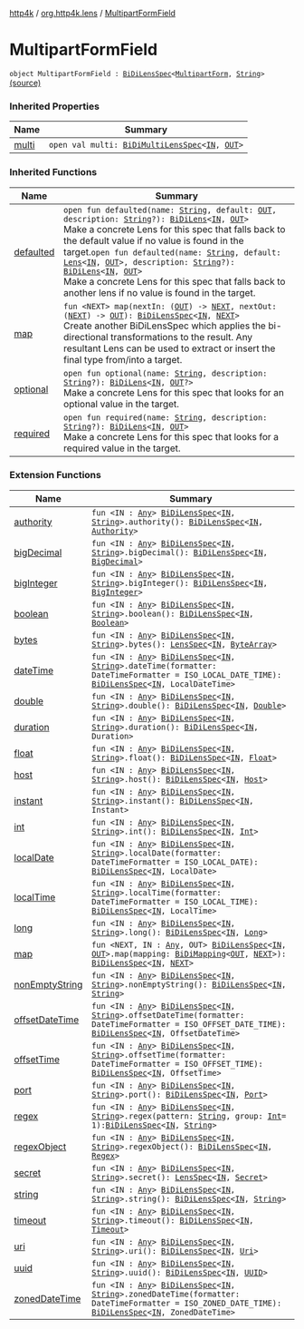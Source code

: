 [http4k](../index.md) / [org.http4k.lens](index.md) / [MultipartFormField](./-multipart-form-field.md)

# MultipartFormField

`object MultipartFormField : `[`BiDiLensSpec`](-bi-di-lens-spec/index.md)`<`[`MultipartForm`](-multipart-form/index.md)`, `[`String`](https://kotlinlang.org/api/latest/jvm/stdlib/kotlin/-string/index.html)`>` [(source)](https://github.com/http4k/http4k/blob/master/http4k-multipart/src/main/kotlin/org/http4k/lens/multipartForm.kt#L13)

### Inherited Properties

| Name | Summary |
|---|---|
| [multi](-bi-di-lens-spec/multi.md) | `open val multi: `[`BiDiMultiLensSpec`](-bi-di-multi-lens-spec/index.md)`<`[`IN`](-bi-di-lens-spec/index.md#IN)`, `[`OUT`](-bi-di-lens-spec/index.md#OUT)`>` |

### Inherited Functions

| Name | Summary |
|---|---|
| [defaulted](-bi-di-lens-spec/defaulted.md) | `open fun defaulted(name: `[`String`](https://kotlinlang.org/api/latest/jvm/stdlib/kotlin/-string/index.html)`, default: `[`OUT`](-bi-di-lens-spec/index.md#OUT)`, description: `[`String`](https://kotlinlang.org/api/latest/jvm/stdlib/kotlin/-string/index.html)`?): `[`BiDiLens`](-bi-di-lens/index.md)`<`[`IN`](-bi-di-lens-spec/index.md#IN)`, `[`OUT`](-bi-di-lens-spec/index.md#OUT)`>`<br>Make a concrete Lens for this spec that falls back to the default value if no value is found in the target.`open fun defaulted(name: `[`String`](https://kotlinlang.org/api/latest/jvm/stdlib/kotlin/-string/index.html)`, default: `[`Lens`](-lens/index.md)`<`[`IN`](-bi-di-lens-spec/index.md#IN)`, `[`OUT`](-bi-di-lens-spec/index.md#OUT)`>, description: `[`String`](https://kotlinlang.org/api/latest/jvm/stdlib/kotlin/-string/index.html)`?): `[`BiDiLens`](-bi-di-lens/index.md)`<`[`IN`](-bi-di-lens-spec/index.md#IN)`, `[`OUT`](-bi-di-lens-spec/index.md#OUT)`>`<br>Make a concrete Lens for this spec that falls back to another lens if no value is found in the target. |
| [map](-bi-di-lens-spec/map.md) | `fun <NEXT> map(nextIn: (`[`OUT`](-bi-di-lens-spec/index.md#OUT)`) -> `[`NEXT`](-bi-di-lens-spec/map.md#NEXT)`, nextOut: (`[`NEXT`](-bi-di-lens-spec/map.md#NEXT)`) -> `[`OUT`](-bi-di-lens-spec/index.md#OUT)`): `[`BiDiLensSpec`](-bi-di-lens-spec/index.md)`<`[`IN`](-bi-di-lens-spec/index.md#IN)`, `[`NEXT`](-bi-di-lens-spec/map.md#NEXT)`>`<br>Create another BiDiLensSpec which applies the bi-directional transformations to the result. Any resultant Lens can be used to extract or insert the final type from/into a target. |
| [optional](-bi-di-lens-spec/optional.md) | `open fun optional(name: `[`String`](https://kotlinlang.org/api/latest/jvm/stdlib/kotlin/-string/index.html)`, description: `[`String`](https://kotlinlang.org/api/latest/jvm/stdlib/kotlin/-string/index.html)`?): `[`BiDiLens`](-bi-di-lens/index.md)`<`[`IN`](-bi-di-lens-spec/index.md#IN)`, `[`OUT`](-bi-di-lens-spec/index.md#OUT)`?>`<br>Make a concrete Lens for this spec that looks for an optional value in the target. |
| [required](-bi-di-lens-spec/required.md) | `open fun required(name: `[`String`](https://kotlinlang.org/api/latest/jvm/stdlib/kotlin/-string/index.html)`, description: `[`String`](https://kotlinlang.org/api/latest/jvm/stdlib/kotlin/-string/index.html)`?): `[`BiDiLens`](-bi-di-lens/index.md)`<`[`IN`](-bi-di-lens-spec/index.md#IN)`, `[`OUT`](-bi-di-lens-spec/index.md#OUT)`>`<br>Make a concrete Lens for this spec that looks for a required value in the target. |

### Extension Functions

| Name | Summary |
|---|---|
| [authority](authority.md) | `fun <IN : `[`Any`](https://kotlinlang.org/api/latest/jvm/stdlib/kotlin/-any/index.html)`> `[`BiDiLensSpec`](-bi-di-lens-spec/index.md)`<`[`IN`](authority.md#IN)`, `[`String`](https://kotlinlang.org/api/latest/jvm/stdlib/kotlin/-string/index.html)`>.authority(): `[`BiDiLensSpec`](-bi-di-lens-spec/index.md)`<`[`IN`](authority.md#IN)`, `[`Authority`](../org.http4k.cloudnative.env/-authority/index.md)`>` |
| [bigDecimal](big-decimal.md) | `fun <IN : `[`Any`](https://kotlinlang.org/api/latest/jvm/stdlib/kotlin/-any/index.html)`> `[`BiDiLensSpec`](-bi-di-lens-spec/index.md)`<`[`IN`](big-decimal.md#IN)`, `[`String`](https://kotlinlang.org/api/latest/jvm/stdlib/kotlin/-string/index.html)`>.bigDecimal(): `[`BiDiLensSpec`](-bi-di-lens-spec/index.md)`<`[`IN`](big-decimal.md#IN)`, `[`BigDecimal`](http://docs.oracle.com/javase/6/docs/api/java/math/BigDecimal.html)`>` |
| [bigInteger](big-integer.md) | `fun <IN : `[`Any`](https://kotlinlang.org/api/latest/jvm/stdlib/kotlin/-any/index.html)`> `[`BiDiLensSpec`](-bi-di-lens-spec/index.md)`<`[`IN`](big-integer.md#IN)`, `[`String`](https://kotlinlang.org/api/latest/jvm/stdlib/kotlin/-string/index.html)`>.bigInteger(): `[`BiDiLensSpec`](-bi-di-lens-spec/index.md)`<`[`IN`](big-integer.md#IN)`, `[`BigInteger`](http://docs.oracle.com/javase/6/docs/api/java/math/BigInteger.html)`>` |
| [boolean](boolean.md) | `fun <IN : `[`Any`](https://kotlinlang.org/api/latest/jvm/stdlib/kotlin/-any/index.html)`> `[`BiDiLensSpec`](-bi-di-lens-spec/index.md)`<`[`IN`](boolean.md#IN)`, `[`String`](https://kotlinlang.org/api/latest/jvm/stdlib/kotlin/-string/index.html)`>.boolean(): `[`BiDiLensSpec`](-bi-di-lens-spec/index.md)`<`[`IN`](boolean.md#IN)`, `[`Boolean`](https://kotlinlang.org/api/latest/jvm/stdlib/kotlin/-boolean/index.html)`>` |
| [bytes](bytes.md) | `fun <IN : `[`Any`](https://kotlinlang.org/api/latest/jvm/stdlib/kotlin/-any/index.html)`> `[`BiDiLensSpec`](-bi-di-lens-spec/index.md)`<`[`IN`](bytes.md#IN)`, `[`String`](https://kotlinlang.org/api/latest/jvm/stdlib/kotlin/-string/index.html)`>.bytes(): `[`LensSpec`](-lens-spec/index.md)`<`[`IN`](bytes.md#IN)`, `[`ByteArray`](https://kotlinlang.org/api/latest/jvm/stdlib/kotlin/-byte-array/index.html)`>` |
| [dateTime](date-time.md) | `fun <IN : `[`Any`](https://kotlinlang.org/api/latest/jvm/stdlib/kotlin/-any/index.html)`> `[`BiDiLensSpec`](-bi-di-lens-spec/index.md)`<`[`IN`](date-time.md#IN)`, `[`String`](https://kotlinlang.org/api/latest/jvm/stdlib/kotlin/-string/index.html)`>.dateTime(formatter: DateTimeFormatter = ISO_LOCAL_DATE_TIME): `[`BiDiLensSpec`](-bi-di-lens-spec/index.md)`<`[`IN`](date-time.md#IN)`, LocalDateTime>` |
| [double](double.md) | `fun <IN : `[`Any`](https://kotlinlang.org/api/latest/jvm/stdlib/kotlin/-any/index.html)`> `[`BiDiLensSpec`](-bi-di-lens-spec/index.md)`<`[`IN`](double.md#IN)`, `[`String`](https://kotlinlang.org/api/latest/jvm/stdlib/kotlin/-string/index.html)`>.double(): `[`BiDiLensSpec`](-bi-di-lens-spec/index.md)`<`[`IN`](double.md#IN)`, `[`Double`](https://kotlinlang.org/api/latest/jvm/stdlib/kotlin/-double/index.html)`>` |
| [duration](duration.md) | `fun <IN : `[`Any`](https://kotlinlang.org/api/latest/jvm/stdlib/kotlin/-any/index.html)`> `[`BiDiLensSpec`](-bi-di-lens-spec/index.md)`<`[`IN`](duration.md#IN)`, `[`String`](https://kotlinlang.org/api/latest/jvm/stdlib/kotlin/-string/index.html)`>.duration(): `[`BiDiLensSpec`](-bi-di-lens-spec/index.md)`<`[`IN`](duration.md#IN)`, Duration>` |
| [float](float.md) | `fun <IN : `[`Any`](https://kotlinlang.org/api/latest/jvm/stdlib/kotlin/-any/index.html)`> `[`BiDiLensSpec`](-bi-di-lens-spec/index.md)`<`[`IN`](float.md#IN)`, `[`String`](https://kotlinlang.org/api/latest/jvm/stdlib/kotlin/-string/index.html)`>.float(): `[`BiDiLensSpec`](-bi-di-lens-spec/index.md)`<`[`IN`](float.md#IN)`, `[`Float`](https://kotlinlang.org/api/latest/jvm/stdlib/kotlin/-float/index.html)`>` |
| [host](host.md) | `fun <IN : `[`Any`](https://kotlinlang.org/api/latest/jvm/stdlib/kotlin/-any/index.html)`> `[`BiDiLensSpec`](-bi-di-lens-spec/index.md)`<`[`IN`](host.md#IN)`, `[`String`](https://kotlinlang.org/api/latest/jvm/stdlib/kotlin/-string/index.html)`>.host(): `[`BiDiLensSpec`](-bi-di-lens-spec/index.md)`<`[`IN`](host.md#IN)`, `[`Host`](../org.http4k.cloudnative.env/-host/index.md)`>` |
| [instant](instant.md) | `fun <IN : `[`Any`](https://kotlinlang.org/api/latest/jvm/stdlib/kotlin/-any/index.html)`> `[`BiDiLensSpec`](-bi-di-lens-spec/index.md)`<`[`IN`](instant.md#IN)`, `[`String`](https://kotlinlang.org/api/latest/jvm/stdlib/kotlin/-string/index.html)`>.instant(): `[`BiDiLensSpec`](-bi-di-lens-spec/index.md)`<`[`IN`](instant.md#IN)`, Instant>` |
| [int](int.md) | `fun <IN : `[`Any`](https://kotlinlang.org/api/latest/jvm/stdlib/kotlin/-any/index.html)`> `[`BiDiLensSpec`](-bi-di-lens-spec/index.md)`<`[`IN`](int.md#IN)`, `[`String`](https://kotlinlang.org/api/latest/jvm/stdlib/kotlin/-string/index.html)`>.int(): `[`BiDiLensSpec`](-bi-di-lens-spec/index.md)`<`[`IN`](int.md#IN)`, `[`Int`](https://kotlinlang.org/api/latest/jvm/stdlib/kotlin/-int/index.html)`>` |
| [localDate](local-date.md) | `fun <IN : `[`Any`](https://kotlinlang.org/api/latest/jvm/stdlib/kotlin/-any/index.html)`> `[`BiDiLensSpec`](-bi-di-lens-spec/index.md)`<`[`IN`](local-date.md#IN)`, `[`String`](https://kotlinlang.org/api/latest/jvm/stdlib/kotlin/-string/index.html)`>.localDate(formatter: DateTimeFormatter = ISO_LOCAL_DATE): `[`BiDiLensSpec`](-bi-di-lens-spec/index.md)`<`[`IN`](local-date.md#IN)`, LocalDate>` |
| [localTime](local-time.md) | `fun <IN : `[`Any`](https://kotlinlang.org/api/latest/jvm/stdlib/kotlin/-any/index.html)`> `[`BiDiLensSpec`](-bi-di-lens-spec/index.md)`<`[`IN`](local-time.md#IN)`, `[`String`](https://kotlinlang.org/api/latest/jvm/stdlib/kotlin/-string/index.html)`>.localTime(formatter: DateTimeFormatter = ISO_LOCAL_TIME): `[`BiDiLensSpec`](-bi-di-lens-spec/index.md)`<`[`IN`](local-time.md#IN)`, LocalTime>` |
| [long](long.md) | `fun <IN : `[`Any`](https://kotlinlang.org/api/latest/jvm/stdlib/kotlin/-any/index.html)`> `[`BiDiLensSpec`](-bi-di-lens-spec/index.md)`<`[`IN`](long.md#IN)`, `[`String`](https://kotlinlang.org/api/latest/jvm/stdlib/kotlin/-string/index.html)`>.long(): `[`BiDiLensSpec`](-bi-di-lens-spec/index.md)`<`[`IN`](long.md#IN)`, `[`Long`](https://kotlinlang.org/api/latest/jvm/stdlib/kotlin/-long/index.html)`>` |
| [map](map.md) | `fun <NEXT, IN : `[`Any`](https://kotlinlang.org/api/latest/jvm/stdlib/kotlin/-any/index.html)`, OUT> `[`BiDiLensSpec`](-bi-di-lens-spec/index.md)`<`[`IN`](map.md#IN)`, `[`OUT`](map.md#OUT)`>.map(mapping: `[`BiDiMapping`](-bi-di-mapping/index.md)`<`[`OUT`](map.md#OUT)`, `[`NEXT`](map.md#NEXT)`>): `[`BiDiLensSpec`](-bi-di-lens-spec/index.md)`<`[`IN`](map.md#IN)`, `[`NEXT`](map.md#NEXT)`>` |
| [nonEmptyString](non-empty-string.md) | `fun <IN : `[`Any`](https://kotlinlang.org/api/latest/jvm/stdlib/kotlin/-any/index.html)`> `[`BiDiLensSpec`](-bi-di-lens-spec/index.md)`<`[`IN`](non-empty-string.md#IN)`, `[`String`](https://kotlinlang.org/api/latest/jvm/stdlib/kotlin/-string/index.html)`>.nonEmptyString(): `[`BiDiLensSpec`](-bi-di-lens-spec/index.md)`<`[`IN`](non-empty-string.md#IN)`, `[`String`](https://kotlinlang.org/api/latest/jvm/stdlib/kotlin/-string/index.html)`>` |
| [offsetDateTime](offset-date-time.md) | `fun <IN : `[`Any`](https://kotlinlang.org/api/latest/jvm/stdlib/kotlin/-any/index.html)`> `[`BiDiLensSpec`](-bi-di-lens-spec/index.md)`<`[`IN`](offset-date-time.md#IN)`, `[`String`](https://kotlinlang.org/api/latest/jvm/stdlib/kotlin/-string/index.html)`>.offsetDateTime(formatter: DateTimeFormatter = ISO_OFFSET_DATE_TIME): `[`BiDiLensSpec`](-bi-di-lens-spec/index.md)`<`[`IN`](offset-date-time.md#IN)`, OffsetDateTime>` |
| [offsetTime](offset-time.md) | `fun <IN : `[`Any`](https://kotlinlang.org/api/latest/jvm/stdlib/kotlin/-any/index.html)`> `[`BiDiLensSpec`](-bi-di-lens-spec/index.md)`<`[`IN`](offset-time.md#IN)`, `[`String`](https://kotlinlang.org/api/latest/jvm/stdlib/kotlin/-string/index.html)`>.offsetTime(formatter: DateTimeFormatter = ISO_OFFSET_TIME): `[`BiDiLensSpec`](-bi-di-lens-spec/index.md)`<`[`IN`](offset-time.md#IN)`, OffsetTime>` |
| [port](port.md) | `fun <IN : `[`Any`](https://kotlinlang.org/api/latest/jvm/stdlib/kotlin/-any/index.html)`> `[`BiDiLensSpec`](-bi-di-lens-spec/index.md)`<`[`IN`](port.md#IN)`, `[`String`](https://kotlinlang.org/api/latest/jvm/stdlib/kotlin/-string/index.html)`>.port(): `[`BiDiLensSpec`](-bi-di-lens-spec/index.md)`<`[`IN`](port.md#IN)`, `[`Port`](../org.http4k.cloudnative.env/-port/index.md)`>` |
| [regex](regex.md) | `fun <IN : `[`Any`](https://kotlinlang.org/api/latest/jvm/stdlib/kotlin/-any/index.html)`> `[`BiDiLensSpec`](-bi-di-lens-spec/index.md)`<`[`IN`](regex.md#IN)`, `[`String`](https://kotlinlang.org/api/latest/jvm/stdlib/kotlin/-string/index.html)`>.regex(pattern: `[`String`](https://kotlinlang.org/api/latest/jvm/stdlib/kotlin/-string/index.html)`, group: `[`Int`](https://kotlinlang.org/api/latest/jvm/stdlib/kotlin/-int/index.html)` = 1): `[`BiDiLensSpec`](-bi-di-lens-spec/index.md)`<`[`IN`](regex.md#IN)`, `[`String`](https://kotlinlang.org/api/latest/jvm/stdlib/kotlin/-string/index.html)`>` |
| [regexObject](regex-object.md) | `fun <IN : `[`Any`](https://kotlinlang.org/api/latest/jvm/stdlib/kotlin/-any/index.html)`> `[`BiDiLensSpec`](-bi-di-lens-spec/index.md)`<`[`IN`](regex-object.md#IN)`, `[`String`](https://kotlinlang.org/api/latest/jvm/stdlib/kotlin/-string/index.html)`>.regexObject(): `[`BiDiLensSpec`](-bi-di-lens-spec/index.md)`<`[`IN`](regex-object.md#IN)`, `[`Regex`](https://kotlinlang.org/api/latest/jvm/stdlib/kotlin.text/-regex/index.html)`>` |
| [secret](secret.md) | `fun <IN : `[`Any`](https://kotlinlang.org/api/latest/jvm/stdlib/kotlin/-any/index.html)`> `[`BiDiLensSpec`](-bi-di-lens-spec/index.md)`<`[`IN`](secret.md#IN)`, `[`String`](https://kotlinlang.org/api/latest/jvm/stdlib/kotlin/-string/index.html)`>.secret(): `[`LensSpec`](-lens-spec/index.md)`<`[`IN`](secret.md#IN)`, `[`Secret`](../org.http4k.cloudnative.env/-secret/index.md)`>` |
| [string](string.md) | `fun <IN : `[`Any`](https://kotlinlang.org/api/latest/jvm/stdlib/kotlin/-any/index.html)`> `[`BiDiLensSpec`](-bi-di-lens-spec/index.md)`<`[`IN`](string.md#IN)`, `[`String`](https://kotlinlang.org/api/latest/jvm/stdlib/kotlin/-string/index.html)`>.string(): `[`BiDiLensSpec`](-bi-di-lens-spec/index.md)`<`[`IN`](string.md#IN)`, `[`String`](https://kotlinlang.org/api/latest/jvm/stdlib/kotlin/-string/index.html)`>` |
| [timeout](timeout.md) | `fun <IN : `[`Any`](https://kotlinlang.org/api/latest/jvm/stdlib/kotlin/-any/index.html)`> `[`BiDiLensSpec`](-bi-di-lens-spec/index.md)`<`[`IN`](timeout.md#IN)`, `[`String`](https://kotlinlang.org/api/latest/jvm/stdlib/kotlin/-string/index.html)`>.timeout(): `[`BiDiLensSpec`](-bi-di-lens-spec/index.md)`<`[`IN`](timeout.md#IN)`, `[`Timeout`](../org.http4k.cloudnative.env/-timeout/index.md)`>` |
| [uri](uri.md) | `fun <IN : `[`Any`](https://kotlinlang.org/api/latest/jvm/stdlib/kotlin/-any/index.html)`> `[`BiDiLensSpec`](-bi-di-lens-spec/index.md)`<`[`IN`](uri.md#IN)`, `[`String`](https://kotlinlang.org/api/latest/jvm/stdlib/kotlin/-string/index.html)`>.uri(): `[`BiDiLensSpec`](-bi-di-lens-spec/index.md)`<`[`IN`](uri.md#IN)`, `[`Uri`](../org.http4k.core/-uri/index.md)`>` |
| [uuid](uuid.md) | `fun <IN : `[`Any`](https://kotlinlang.org/api/latest/jvm/stdlib/kotlin/-any/index.html)`> `[`BiDiLensSpec`](-bi-di-lens-spec/index.md)`<`[`IN`](uuid.md#IN)`, `[`String`](https://kotlinlang.org/api/latest/jvm/stdlib/kotlin/-string/index.html)`>.uuid(): `[`BiDiLensSpec`](-bi-di-lens-spec/index.md)`<`[`IN`](uuid.md#IN)`, `[`UUID`](http://docs.oracle.com/javase/6/docs/api/java/util/UUID.html)`>` |
| [zonedDateTime](zoned-date-time.md) | `fun <IN : `[`Any`](https://kotlinlang.org/api/latest/jvm/stdlib/kotlin/-any/index.html)`> `[`BiDiLensSpec`](-bi-di-lens-spec/index.md)`<`[`IN`](zoned-date-time.md#IN)`, `[`String`](https://kotlinlang.org/api/latest/jvm/stdlib/kotlin/-string/index.html)`>.zonedDateTime(formatter: DateTimeFormatter = ISO_ZONED_DATE_TIME): `[`BiDiLensSpec`](-bi-di-lens-spec/index.md)`<`[`IN`](zoned-date-time.md#IN)`, ZonedDateTime>` |
